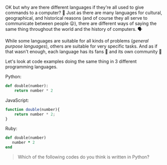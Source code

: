 OK but why are there different languages if they're all used to give commands to a computer? :thinking: Just as there are many languages for cultural, geographical, and historical reasons (and of course they all serve to communicate between people :stuck_out_tongue:), there are different ways of saying the same thing throughout the world and the history of computers. :speaking_head:

While some languages are suitable for all kinds of problems (_general purpose languages_), others are suitable for very specific tasks. And as if that wasn't enough, each language has its fans :guitar: and its own community :loudspeaker:

Let's look at code examples doing the same thing in 3 different programming languages.

<i class="da da-python"></i> Python:

```python
def double(number):
	return number * 2
```

<i class="da da-javascript"></i> JavaScript:

```javascript
function double(number){
	return number * 2;
}
```

<i class="da da-ruby"></i> Ruby:

```ruby
def double(number)
   number * 2
end
```

> Which of the following codes do you think is written in Python?
